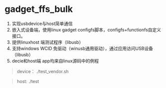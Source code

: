 # gadget_ffs_bulk
1. 实现usbdevice与host简单通信
2. 嵌入式设备端，使用linux gadget configfs脚本，configfs+functionfs自定义接口。
3. 提供linuxhost 端测试程序（libusb）
4. 支持windows WCID 免驱动（winusb通用驱动），通过应用访问USB设备（libusb）
5. decie和host端 app均来自linux源码中的例程
> device：
> ./test_vendor.sh

> host:
> ./test
